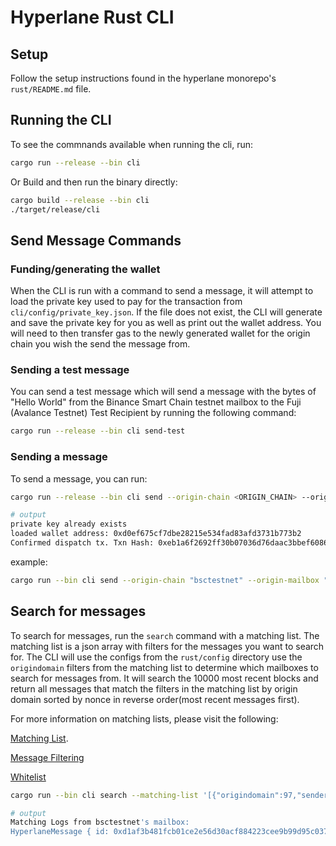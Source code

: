 # Hyperlane Rust CLI

## Setup

Follow the setup instructions found in the hyperlane monorepo's `rust/README.md` file.

## Running the CLI

To see the commnands available when running the cli, run:

```bash
cargo run --release --bin cli
```

Or Build and then run the binary directly:

```bash
cargo build --release --bin cli
./target/release/cli
```

## Send Message Commands

### Funding/generating the wallet

When the CLI is run with a command to send a message, it will attempt to load the private key used to pay for the transaction from `cli/config/private_key.json`. If the file does not exist, the CLI will generate and save the private key for you as well as print out the wallet address. You will need to then transfer gas to the newly generated wallet for the origin chain you wish the send the message from.

### Sending a test message

You can send a test message which will send a message with the bytes of "Hello World" from the Binance Smart Chain testnet mailbox to the Fuji (Avalance Testnet) Test Recipient by running the following command:

```bash
cargo run --release --bin cli send-test
```

### Sending a message

To send a message, you can run:

```bash
cargo run --release --bin cli send --origin-chain <ORIGIN_CHAIN> --origin-mailbox <ORIGIN_MAILBOX> --rpc-url <RPC_URL> --destination-address <DESTINATION_ADDRESS> --message <MESSAGE>

# output
private key already exists
loaded wallet address: 0xd0ef675cf7dbe28215e534fad83afd3731b773b2
Confirmed dispatch tx. Txn Hash: 0xeb1a6f2692ff30b07036d76daac3bbef6086c9a27daeaf99c95df84f3401043d
```

example:

```bash
cargo run --bin cli send --origin-chain "bsctestnet" --origin-mailbox "0xF9F6F5646F478d5ab4e20B0F910C92F1CCC9Cc6D" --rpc-url "https://bsc-testnet.publicnode.com" --destination-chain "fuji"  --destination-address "0x44a7e1d76fD8AfA244AdE7278336E3D5C658D398" --message "48656c6c6f20576f726c64"
```

## Search for messages

To search for messages, run the `search` command with a matching list. The matching list is a json array with filters for the messages you want to search for. The CLI will use the configs from the `rust/config` directory use the `origindomain` filters from the matching list to determine which mailboxes to search for messages from. It will search the 10000 most recent blocks and return all messages that match the filters in the matching list by origin domain sorted by nonce in reverse order(most recent messages first).

For more information on matching lists, please visit the following:

[Matching List](https://github.com/hyperlane-xyz/hyperlane-monorepo/blob/1e43a3e1defa8f3025099961d6ac0e4a500f4de6/rust/agents/relayer/src/settings/matching_list.rs#L21).

[Message Filtering](https://docs.hyperlane.xyz/docs/operate/relayer/message-filtering)

[Whitelist](https://docs.hyperlane.xyz/docs/operate/config-reference#whitelist)

```bash
cargo run --bin cli search --matching-list '[{"origindomain":97,"senderaddress":"0xd0ef675cf7dbe28215e534fad83afd3731b773b2","destinationdomain":"*","recipientaddress":"0x44a7e1d76fD8AfA244AdE7278336E3D5C658D398"}]'

# output
Matching Logs from bsctestnet's mailbox:
HyperlaneMessage { id: 0xd1af3b481fcb01ce2e56d30acf884223cee9b99d95c037ab493353f5bb75fe81, version: 3, nonce: 366, origin: bsctestnet, sender: 0xd0ef675cf7dbe28215e534fad83afd3731b773b2, destination: fuji, recipient: 0x44a7e1d76fd8afa244ade7278336e3d5c658d398, body: 0x48656c6c6f20576f726c64 }
```
